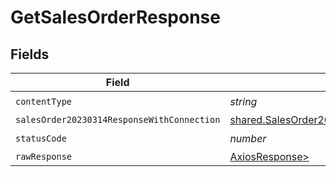 # GetSalesOrderResponse


## Fields

| Field                                                                                                              | Type                                                                                                               | Required                                                                                                           | Description                                                                                                        |
| ------------------------------------------------------------------------------------------------------------------ | ------------------------------------------------------------------------------------------------------------------ | ------------------------------------------------------------------------------------------------------------------ | ------------------------------------------------------------------------------------------------------------------ |
| `contentType`                                                                                                      | *string*                                                                                                           | :heavy_check_mark:                                                                                                 | N/A                                                                                                                |
| `salesOrder20230314ResponseWithConnection`                                                                         | [shared.SalesOrder20230314ResponseWithConnection](../../models/shared/salesorder20230314responsewithconnection.md) | :heavy_minus_sign:                                                                                                 | N/A                                                                                                                |
| `statusCode`                                                                                                       | *number*                                                                                                           | :heavy_check_mark:                                                                                                 | N/A                                                                                                                |
| `rawResponse`                                                                                                      | [AxiosResponse>](https://axios-http.com/docs/res_schema)                                                           | :heavy_minus_sign:                                                                                                 | N/A                                                                                                                |